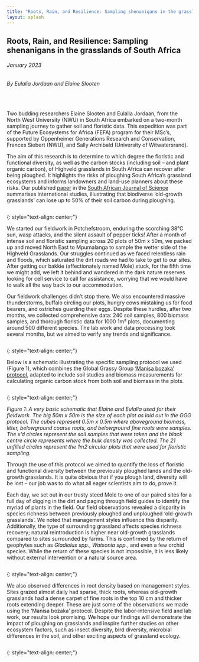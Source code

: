 ```yaml
---
title: "Roots, Rain, and Resilience: Sampling shenanigans in the grasslands of South Africa"
layout: splash
---
```

## Roots, Rain, and Resilience: Sampling shenanigans in the grasslands of South Africa
###### *January 2023*
###### *By Eulalia Jordaan and Elaine Slooten*

<br> 
  
Two budding researchers Elaine Slooten and Eulalia Jordaan, from the North West University (NWU) in South Africa embarked on a two-month sampling journey to gather soil and floristic data. This expedition was part of the Future Ecosystems for Africa (FEFA) program for their MSc’s, supported by Oppenheimer Generations Research and Conservation, Frances Siebert (NWU), and Sally Archibald (University of Witwatersrand).

The aim of this research is to determine to which degree the floristic and functional diversity, as well as the carbon stocks (including soil – and plant organic carbon), of Highveld grasslands in South Africa can recover after being ploughed. It highlights the risks of ploughing South Africa’s grassland ecosystems and informs landowners and land-use planners about these risks. Our published [paper](https://sajs.co.za/article/view/15540) in the [South African Journal of Science](https://sajs.co.za/index) summarises international studies, illustrating that biodiverse ‘old-growth grasslands’ can lose up to 50% of their soil carbon during ploughing.

<figure style="width: 1000px" class="align-centre">
  <img src="{{ site.url }}{{ site.baseurl }}/images/sa-blog/2.png" alt="">
</figure>
{: style="text-align: center;"}

We started our fieldwork in Potchefstroom, enduring the scorching 38°C sun, wasp attacks, and the silent assault of pepper ticks! After a month of intense soil and floristic sampling across 20 plots of 50m x 50m, we packed up and moved North East to Mpumalanga to sample the wetter side of the Highveld Grasslands. Our struggles continued as we faced relentless rain and floods, which saturated the dirt roads we had to take to get to our sites. After getting our bakkie (affectionately named Mole) stuck, for the fifth time we might add, we left it behind and wandered in the dark nature reserves looking for cell service to call for assistance, worrying that we would have to walk all the way back to our accommodation.

Our fieldwork challenges didn’t stop there. We also encountered massive thunderstorms, buffalo circling our plots, hungry cows mistaking us for food bearers, and ostriches guarding their eggs. Despite these hurdles, after two months, we collected comprehensive data: 240 soil samples, 800 biomass samples, and thorough floristic data for 1000 1m² plots, documenting around 500 different species. The lab work and data processing took several months, but we aimed to verify any trends and significance.

<figure style="width: 1000px" class="align-centre">
  <img src="{{ site.url }}{{ site.baseurl }}/images/sa-blog/3.png" alt="">
</figure>
{: style="text-align: center;"}

Below is a schematic illustrating the specific sampling protocol we used (Figure 1), which combines the Global Grassy Group [‘Manisa bozaka’ protocol](https://protocolexchange.researchsquare.com/article/pex-1905/v1), adapted to include soil studies and biomass measurements for calculating organic carbon stock from both soil and biomass in the plots.

<figure style="width: 1000px" class="align-centre">
  <img src="{{ site.url }}{{ site.baseurl }}/images/sa-blog/sa8.png" alt="">
</figure>
{: style="text-align: center;"}

*Figure 1: A very basic schematic that Elaine and Eulalia used for their fieldwork. The big 50m x 50m is the size of each plot as laid out in the GGG protocol. The cubes represent 0.5m x 0.5m where aboveground biomass, litter, belowground coarse roots, and belowground fine roots were samples. The x’d circles represent the soil samples that were taken and the black centre circle represents where the bulk density was collected.
The 21 unfilled circles represent the 1m2 circular plots that were used for floristic sampling.*
<br>

Through the use of this protocol we aimed to quantify the loss of floristic and functional diversity between the previously ploughed lands and the old-growth grasslands. It is quite obvious that if you plough land, diversity will be lost – our job was to do what all eager scientists aim to do, prove it. 

Each day, we set out in our trusty steed Mole to one of our paired sites for a full day of digging in the dirt and paging through field guides to identify the myriad of plants in the field. Our field observations revealed a disparity in species richness between previously ploughed and unploughed ‘old-growth grasslands’. We noted that management styles influence this disparity. Additionally, the type of surrounding grassland affects species richness recovery; natural reintroduction is higher near old-growth grasslands compared to sites surrounded by farms. This is confirmed by the return of geophytes such as *Gladiolus spp.*, *Watsonia spp.*, and even a few orchid species. While the return of these species is not impossible, it is less likely without external intervention or a natural source area.

<figure style="width: 1000px" class="align-centre">
  <img src="{{ site.url }}{{ site.baseurl }}/images/sa-blog/4.png" alt="">
</figure>
{: style="text-align: center;"}

We also observed differences in root density based on management styles. Sites grazed almost daily had sparse, thick roots, whereas old-growth grasslands had a dense carpet of fine roots in the top 10 cm and thicker roots extending deeper. These are just some of the observations we made using the ‘Manisa bozaka’ protocol. Despite the labor-intensive field and lab work, our results look promising. We hope our findings will demonstrate the impact of ploughing on grasslands and inspire further studies on other ecosystem factors, such as insect diversity, bird diversity, microbial differences in the soil, and other exciting aspects of grassland ecology.

<figure style="width: 1000px" class="align-centre">
  <img src="{{ site.url }}{{ site.baseurl }}/images/sa-blog/5.png" alt="">
</figure>
{: style="text-align: center;"}

